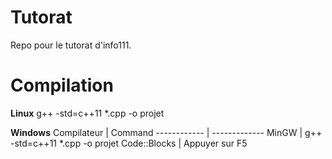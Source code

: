 # Tutorat
Repo pour le tutorat d'info111.

# Compilation
**Linux**
g++ -std=c++11 *.cpp -o projet

**Windows**
Compilateur | Command
------------ | -------------
MinGW | g++ -std=c++11 *.cpp -o projet
Code::Blocks | Appuyer sur F5
